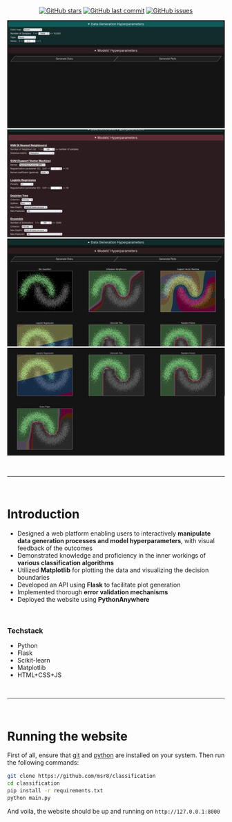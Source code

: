 <div align="center">

<!-- https://coolors.co/gradient-palette/f72585-066da5?number=3 -->

[![GitHub stars](https://img.shields.io/github/stars/msr8/classification?color=F72585&labelColor=302D41&style=for-the-badge)](https://github.com/msr8/classification)
[![GitHub last commit](https://img.shields.io/github/last-commit/msr8/classification?color=7F4995&labelColor=302D41&style=for-the-badge)](https://github.com/msr8/classification)
[![GitHub issues](https://img.shields.io/github/issues/msr8/classification?color=066DA5&labelColor=302D41&style=for-the-badge)](https://github.com/msr8/classification)

![1-img](screenshots/1.png)
<br>
![2-img](screenshots/2.png)
<br>
![3-img](screenshots/3.png)
<br>
![4-img](screenshots/4.png)

</div>



<br><hr><br>



# Introduction

- Designed a web platform enabling users to interactively **manipulate data generation processes and model hyperparameters**, with visual feedback of the outcomes
- Demonstrated knowledge and proficiency in the inner workings of **various classification algorithms**
- Utilized **Matplotlib** for plotting the data and visualizing the decision boundaries
- Developed an API using **Flask** to facilitate plot generation
- Implemented thorough **error validation mechanisms**
- Deployed the website using **PythonAnywhere**

<br>

### Techstack
- Python
- Flask
- Scikit-learn
- Matplotlib
- HTML+CSS+JS



<br><hr><br>



# Running the website
First of all, ensure that [git](https://git-scm.com/downloads) and [python](https://www.python.org/downloads/) are installed on your system. Then run the following commands:

```bash
git clone https://github.com/msr8/classification
cd classification
pip install -r requirements.txt
python main.py
```

And voila, the website should be up and running on `http://127.0.0.1:8000`